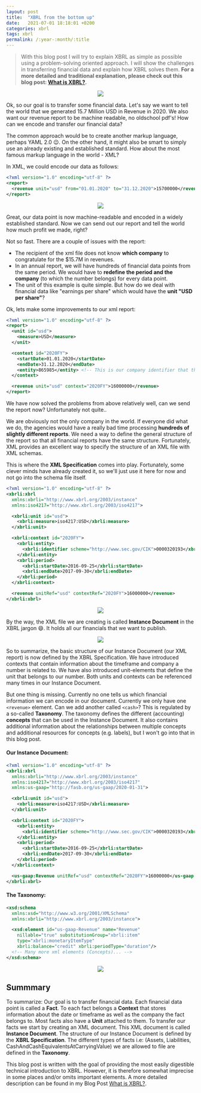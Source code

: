 ```yaml
---
layout: post
title:  "XBRL from the bottom up"
date:   2021-07-01 18:18:01 +0200
categories: xbrl
tags: xbrl
permalink: /:year-:month/:title
---
```



> With this blog post I will try to explain XBRL as simple as possible using a problem-solving oriented approach. I will show the challenges in transferring financial data and explain how XBRL solves them. **For a more detailed and traditional explanation, please check out this blog post: [What is XBRL?](/2021-07/xbrl-explained).**

<div style="text-align:center; margin: 10px"><img src="/assets/img/2021-07-01/l1.png" /></div>


Ok, so our goal is to transfer some financial data. Let's say we want to tell the world that we generated 15.7 Million USD in Revenue in 2020. We also want our revenue report to be machine readable, no oldschool pdf's! How can we encode and transfer our financial data?

The common approach would be to create another markup language, perhaps YAML 2.0 😉. On the other hand, it might also be smart to simply use an already existing and established standard. How about the most famous markup language in the world - XML?

In XML, we could encode our data as follows:
```xml
<?xml version="1.0" encoding="utf-8" ?>
<report>
  <revenue unit="usd" from="01.01.2020" to="31.12.2020">15700000</revenue>
</report>
```

<div style="text-align:center; margin: 10px"><img src="/assets/img/2021-07-01/l2.png" /></div>

Great, our data point is now machine-readable and encoded in a widely established standard. Now we can send out our report and tell the world how much profit we made, right?

Not so fast. There are a couple of issues with the report: 
- The recipient of the xml file does not know **which company** to congratulate for the $15.7M in revenues.
- In an annual report, we will have hundreds of financial data points from the same period. We would have to **redefine the period and the company** (to which the number belongs) for every data point.
- The unit of this example is quite simple. But how do we deal with financial data like "earnings per share" which would have the **unit "USD per share"**?

Ok, lets make some improvements to our xml report:
```xml
<?xml version="1.0" encoding="utf-8" ?>
<report>
  <unit id="usd">
    <measure>USD</measure>
  </unit>

  <context id="2020FY">
    <startDate>01.01.2020</startDate>
    <endDate>31.12.2020</endDate>
    <entity>865985</entity> <!-- This is our company identifier that the auditors gave us-->
  </context>

  <revenue unit="usd" context="2020FY">16000000</revenue>
</report>
```

We have now solved the problems from above relatively well, can we send the report now? Unfortunately not quite..

We are obviously not the only company in the world. If everyone did what we do, the agencies would have a really bad time processing **hundreds of slightly different reports**. We need a way to define the general structure of the report so that all financial reports have the same structure.
Fortunately, XML provides an excellent way to specify the structure of an XML file with XML schemas. 


This is where the **XML Specification** comes into play. Fortunately, some clever minds have already created it, so we'll just use it here for now and not go into the schema file itself.

```xml
<?xml version="1.0" encoding="utf-8" ?>
<xbrli:xbrl
  xmlns:xbrli="http://www.xbrl.org/2003/instance"
  xmlns:iso4217="http://www.xbrl.org/2003/iso4217">

  <xbrli:unit id="usd">
    <xbrli:measure>iso4217:USD</xbrli:measure>
  </xbrli:unit>

  <xbrli:context id="2020FY">
    <xbrli:entity>
      <xbrli:identifier scheme="http://www.sec.gov/CIK">0000320193</xbrli:identifier>
    </xbrli:entity>
    <xbrli:period>
      <xbrli:startDate>2016-09-25</xbrli:startDate>
      <xbrli:endDate>2017-09-30</xbrli:endDate>
    </xbrli:period>
  </xbrli:context>  

  <revenue unitRef="usd" contextRef="2020FY">16000000</revenue>
</xbrli:xbrl>

```


<div style="text-align:center; margin: 10px"><img src="/assets/img/2021-07-01/l3.png" /></div>

By the way, the XML file we are creating is called **Instance Document** in the XBRL jargon 😄. It holds all our financials that we want to publish.

<div style="text-align:center; margin: 10px"><img src="/assets/img/2021-07-01/l4.png" /></div>

So to summarize, the basic structure of our Instance Document (our XML report) is now defined by the XBRL Specification. We have introduced contexts that contain information about the timeframe and company a number is related to. We have also introduced unit-elements that define the unit that belongs to our number. Both units and contexts can be referenced many times in our Instance Document. 

But one thing is missing. Currently no one tells us which financial information we can encode in our document. Currently we only have one `<revenue>` element. Can we add another called `<cash>`? This is regulated by a so-called **Taxonomy**. The taxonomy defines the different (accounting) **concepts** that can be used in the Instance Document. It also contains additional information about the relationships between multiple concepts and additional resources for concepts (e.g. labels), but I won't go into that in this blog post.


#### Our Instance Document:
```xml
<?xml version="1.0" encoding="utf-8" ?>
<xbrli:xbrl
  xmlns:xbrli="http://www.xbrl.org/2003/instance"
  xmlns:iso4217="http://www.xbrl.org/2003/iso4217"
  xmlns:us-gaap="http://fasb.org/us-gaap/2020-01-31">

  <xbrli:unit id="usd">
    <xbrli:measure>iso4217:USD</xbrli:measure>
  </xbrli:unit>

  <xbrli:context id="2020FY">
    <xbrli:entity>
      <xbrli:identifier scheme="http://www.sec.gov/CIK">0000320193</xbrli:identifier>
    </xbrli:entity>
    <xbrli:period>
      <xbrli:startDate>2016-09-25</xbrli:startDate>
      <xbrli:endDate>2017-09-30</xbrli:endDate>
    </xbrli:period>
  </xbrli:context>  

  <us-gaap:Revenue unitRef="usd" contextRef="2020FY">16000000</us-gaap:Revenue>
</xbrli:xbrl>
```

#### The Taxonomy:
```xml
<xsd:schema 
  xmlns:xsd="http://www.w3.org/2001/XMLSchema"
  xmlns:xbrli="http://www.xbrl.org/2003/instance">

  <xsd:element id="us-gaap-Revenue" name="Revenue"
    nillable="true" substitutionGroup="xbrli:item"
    type="xbrli:monetaryItemType"
    xbrli:balance="credit" xbrli:periodType="duration"/>
  <!-- Many more xml elements (Concepts)... -->
</xsd:schema>
```



<div style="text-align:center; margin: 10px"><img src="/assets/img/2021-07-01/l5.png" /></div>


## Summmary
To summarize: Our goal is to transfer financial data. Each financial data point is called a **Fact**. To each fact belongs a **Context** that stores information about the date or timeframe as well as the company the fact belongs to. Most facts also have a **Unit** attached to them. To transfer our facts we start by creating an XML document. This XML document is called **Instance Document**. The structure of our Instance Document is defined by the **XBRL Specification**. The different types of facts i.e: (Assets, Liabilities, CashAndCashEquivalentsAtCarryingValue) we are allowed to file are defined in the **Taxonomy**. 

This blog post is written with the goal of providing the most easily digestible technical introduction to XBRL. However, it is therefore somewhat imprecise in some places and/or omits important elements. A more detailed description can be found in my Blog Post [What is XBRL?](/2021-07/xbrl-explained).